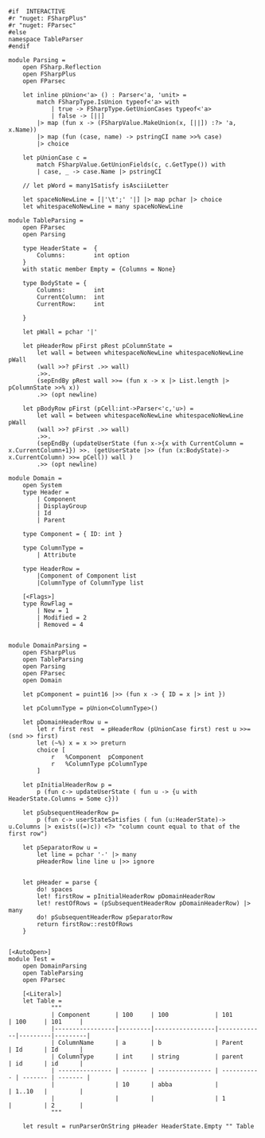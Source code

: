 ﻿```f#
#if  INTERACTIVE
#r "nuget: FSharpPlus"
#r "nuget: FParsec"
#else
namespace TableParser
#endif

module Parsing =
    open FSharp.Reflection
    open FSharpPlus
    open FParsec

    let inline pUnion<'a> () : Parser<'a, 'unit> =
        match FSharpType.IsUnion typeof<'a> with
            | true -> FSharpType.GetUnionCases typeof<'a>
            | false -> [||]
        |> map (fun x -> (FSharpValue.MakeUnion(x, [||]) :?> 'a, x.Name))
        |> map (fun (case, name) -> pstringCI name >>% case)
        |> choice

    let pUnionCase c =
        match FSharpValue.GetUnionFields(c, c.GetType()) with
        | case, _ -> case.Name |> pstringCI

    // let pWord = many1Satisfy isAsciiLetter

    let spaceNoNewLine = [|'\t';' '|] |> map pchar |> choice
    let whitespaceNoNewLine = many spaceNoNewLine

module TableParsing =
    open FParsec
    open Parsing

    type HeaderState =  {
        Columns:        int option
    }
    with static member Empty = {Columns = None}

    type BodyState = {
        Columns:        int
        CurrentColumn:  int
        CurrentRow:     int

    }

    let pWall = pchar '|'

    let pHeaderRow pFirst pRest pColumnState =
        let wall = between whitespaceNoNewLine whitespaceNoNewLine pWall
        (wall >>? pFirst .>> wall)
        .>>.
        (sepEndBy pRest wall >>= (fun x -> x |> List.length |> pColumnState >>% x))
        .>> (opt newline)

    let pBodyRow pFirst (pCell:int->Parser<'c,'u>) =
        let wall = between whitespaceNoNewLine whitespaceNoNewLine pWall
        (wall >>? pFirst .>> wall)
        .>>.
        (sepEndBy (updateUserState (fun x->{x with CurrentColumn = x.CurrentColumn+1}) >>. (getUserState |>> (fun (x:BodyState)-> x.CurrentColumn) >>= pCell)) wall )
        .>> (opt newline)

module Domain =
    open System
    type Header =
        | Component
        | DisplayGroup
        | Id
        | Parent

    type Component = { ID: int }

    type ColumnType =
        | Attribute

    type HeaderRow =
        |Component of Component list
        |ColumnType of ColumnType list

    [<Flags>]
    type RowFlag =
        | New = 1
        | Modified = 2
        | Removed = 4


module DomainParsing =
    open FSharpPlus
    open TableParsing
    open Parsing
    open FParsec
    open Domain

    let pComponent = puint16 |>> (fun x -> { ID = x |> int })

    let pColumnType = pUnion<ColumnType>()

    let pDomainHeaderRow u =
        let r first rest  = pHeaderRow (pUnionCase first) rest u >>= (snd >> first)
        let (~%) x = x >> preturn
        choice [
            r   %Component  pComponent
            r   %ColumnType pColumnType
        ]

    let pInitialHeaderRow p =
        p (fun c-> updateUserState ( fun u -> {u with HeaderState.Columns = Some c}))

    let pSubsequentHeaderRow p=
        p (fun c-> userStateSatisfies ( fun (u:HeaderState)-> u.Columns |> exists((=)c)) <?> "column count equal to that of the first row")

    let pSeparatorRow u =
        let line = pchar '-' |> many
        pHeaderRow line line u |>> ignore


    let pHeader = parse {
        do! spaces
        let! firstRow = pInitialHeaderRow pDomainHeaderRow
        let! restOfRows = (pSubsequentHeaderRow pDomainHeaderRow) |> many
        do! pSubsequentHeaderRow pSeparatorRow
        return firstRow::restOfRows
    }


[<AutoOpen>]
module Test =
    open DomainParsing
    open TableParsing
    open FParsec

    [<Literal>]
    let Table =
            """
            | Component       | 100     | 100             | 101         | 100     | 101     |
            |-----------------|---------|-----------------|-------------|---------|---------|
            | ColumnName      | a       | b               | Parent      | Id      | Id      |
            | ColumnType      | int     | string          | parent      | id      | id      |
            | --------------- | ------- | --------------- | ----------- | ------- | ------- |
            |                 | 10      | abba            |             | 1..10   |         |
            |                 |         |                 | 1           |         | 2       |
            """

    let result = runParserOnString pHeader HeaderState.Empty "" Table
```
